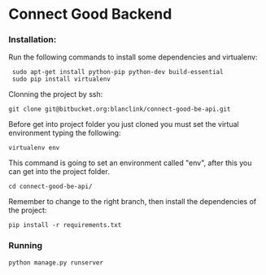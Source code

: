 # Connect Good Backend

### Installation: ###

Run the following commands to install some dependencies and virtualenv:

     sudo apt-get install python-pip python-dev build-essential
     sudo pip install virtualenv

Clonning the project by ssh:

    git clone git@bitbucket.org:blanclink/connect-good-be-api.git

Before get into project folder you just cloned you must set the virtual environment typing the following:

    virtualenv env

This command is going to set an environment called "env", after this you can get into the project folder.

    cd connect-good-be-api/

Remember to change to the right branch, then install the dependencies of the project:

    pip install -r requirements.txt

### Running ###

    python manage.py runserver